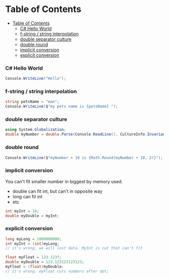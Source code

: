 # Table of Contents

- [Table of Contents](#table-of-contents)
    - [C# Hello World](#c-hello-world)
    - [f-string / string interpolation](#f-string--string-interpolation)
    - [double separator culture](#double-separator-culture)
    - [double round](#double-round)
    - [implicit conversion](#implicit-conversion)
    - [explicit conversion](#explicit-conversion)


### C# Hello World
```C#
Console.WriteLine("Hello");
```

### f-string / string interpolation
```C#
string petsName = "man";
Console.WriteLine($"my pets name is {petsName} ");
```

### double separator culture
```C#
using System.Globalization;
double myNumber = double.Parse(Console.ReadLine(), CultureInfo.InvariantCulture);
```
### double round
```C#
Console.WriteLine($"myNumber + 10 is {Math.Round(myNumber + 10, 2)}");
```

### implicit conversion 

You can't fit smaller number in biggest by memory used. 
- double can fit int, but can't in opposite way
- long can fit int 
- etc
  
```C#
int myInt = 10;
double myDouble = myInt;
```

### explicit conversion 

```C#
long myLong = 1000000000;
int myInt = (int)myLong;
// it's wrong, we will lost data. MyInt is cut that can't fit

float myFloat = 123.123f;
double myDouble = 123.123123123123;
myFloat = (float)myDouble;
// it's wrong. myFloat cuts numbers after dot; 
```
